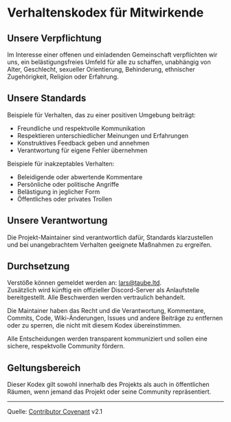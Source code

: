 # Verhaltenskodex für Mitwirkende

## Unsere Verpflichtung
Im Interesse einer offenen und einladenden Gemeinschaft verpflichten wir uns, ein belästigungsfreies Umfeld für alle zu schaffen, unabhängig von Alter, Geschlecht, sexueller Orientierung, Behinderung, ethnischer Zugehörigkeit, Religion oder Erfahrung.

## Unsere Standards
Beispiele für Verhalten, das zu einer positiven Umgebung beiträgt:
- Freundliche und respektvolle Kommunikation  
- Respektieren unterschiedlicher Meinungen und Erfahrungen  
- Konstruktives Feedback geben und annehmen  
- Verantwortung für eigene Fehler übernehmen  

Beispiele für inakzeptables Verhalten:
- Beleidigende oder abwertende Kommentare  
- Persönliche oder politische Angriffe  
- Belästigung in jeglicher Form  
- Öffentliches oder privates Trollen  

## Unsere Verantwortung
Die Projekt-Maintainer sind verantwortlich dafür, Standards klarzustellen und bei unangebrachtem Verhalten geeignete Maßnahmen zu ergreifen.

## Durchsetzung
Verstöße können gemeldet werden an: lars@taube.ltd.  
Zusätzlich wird künftig ein offizieller Discord-Server als Anlaufstelle bereitgestellt.
Alle Beschwerden werden vertraulich behandelt.

Die Maintainer haben das Recht und die Verantwortung, Kommentare, Commits, Code, Wiki-Änderungen, Issues und andere Beiträge zu entfernen oder zu sperren, die nicht mit diesem Kodex übereinstimmen.

Alle Entscheidungen werden transparent kommuniziert und sollen eine sichere, respektvolle Community fördern.

## Geltungsbereich
Dieser Kodex gilt sowohl innerhalb des Projekts als auch in öffentlichen Räumen, wenn jemand das Projekt oder seine Community repräsentiert.

---

Quelle: [Contributor Covenant](https://www.contributor-covenant.org) v2.1
